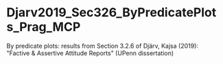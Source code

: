 # Djarv2019_Sec326_ByPredicatePlots_Prag_MCP
By predicate plots: results from Section 3.2.6 of Djärv, Kajsa (2019): "Factive &amp; Assertive Attitude Reports" (UPenn dissertation)
